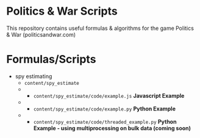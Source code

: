 # **Politics & War Scripts**
This repository contains useful formulas & algorithms for the game Politics & War (politicsandwar.com)

# Formulas/Scripts
- spy estimating
  - `content/spy_estimate`
  - - `content/spy_estimate/code/example.js` **Javascript Example**
  - - `content/spy_estimate/code/example.py` **Python Example**
  - - `content/spy_estimate/code/threaded_example.py` **Python Example - using multiprocessing on bulk data (coming soon)**